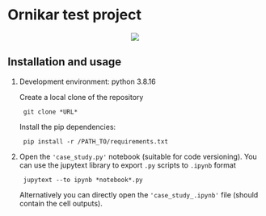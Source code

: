 # Ornikar test project
<p align="center">
<img src="https://upload.wikimedia.org/wikipedia/commons/c/c2/Logo-Ornikar-Wiki.png">
</p>


## Installation and usage

1. Development environment: python 3.8.16

    Create a local clone of the repository
        
        git clone *URL*

    Install the pip dependencies:

        pip install -r /PATH_TO/requirements.txt

3. Open the `'case_study.py'` notebook (suitable for code versioning). You can use the jupytext library to export `.py` scripts to `.ipynb` format

        jupytext --to ipynb *notebook*.py

    Alternatively you can directly open the `'case_study_.ipynb'` file (should contain the cell outputs).